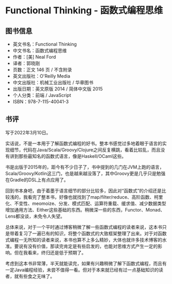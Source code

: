 # Functional Thinking - 函数式编程思维

## 图书信息

- 英文书名：Functional Thinking
- 中文书名：函数式编程思维
- 作者：[美] Neal Ford
- 译者：郭晓刚
- 页数：正文 146 页 / 不含附录
- 英文出版社：O'Reilly Media
- 中文出版社：机械工业出版社 / 华章图书
- 出版日期：英文原版 2014 / 简体中文版 2015
- 个人分类：前端 / JavaScript
- ISBN：978-7-115-40041-3

## 书评

写于2022年3月10日。

实话说，不是一本用于了解函数式编程的好书。整本书感觉过多地着眼于语言的实现细节，代码在Java/Scala/Groovy/Clojure之间反复横跳，看着比较乱，而且没有讲到那些最知名的函数式语言，像是Haskell/OCaml这些。

书是出版于2015年的，距今有不少日子了，书中提到的几门在JVM上跑的语言，Scala/Groovy/Kotlin这三门，也是越来越没落了，其中Groovy更是几乎只是勉强在Gradle的DSL上有点应用了。

回到书本身吧，由于着墨于语言细节的部分比较多，因此对“函数式”的介绍还是比较浅的，我看完了整本书，好像也就找到了map/filter/reduce、高阶函数、柯里化、不变性、meomoize、分发、模式匹配、运算符重载、缓求值、减少数据类型增加通用方法、Either这些基础的东西。稍微深一些的东西，Functor、Monad、Lens都没谈，未免令人失望。

总体来说，对于一个平时通过博客稍微了解一些函数式编程的读者来说，这本书只是带着复习了一遍已有的知识，将整个函数式的大致框架整理了出来。对于对函数式编程一无所知的读者来说，本书也算不上多么精妙，大体也就许多技术博客的水准。要说有没有价值，那读完肯定是有些启发的，也能对思维方式产生一定的影响。但在我看来，终归还是低于预期了。

考虑到这本书非常薄，半天就能读完，如果有兴趣稍微了解下函数式编程，而且有一定Java编程经验，未尝不值得一看。但对于本来就已经有过一点基础知识的读者，就有些食之无味了。